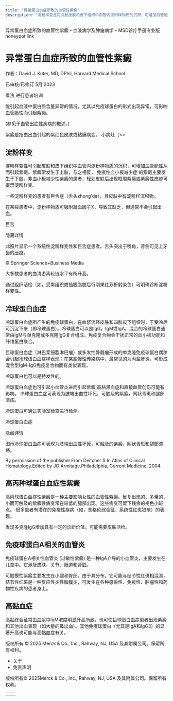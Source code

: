 ```yaml
---
title: "异常蛋白血症所致的血管性紫癜"
description: "淀粉样变性可引起皮肤和皮下组织中血管内淀粉样物质的沉积，可增加血管脆性从而引起紫癜。紫癜常发生于上肢，与之相反， 免疫性血小板减少症 的紫癜主要发生于下肢。非血小板减少性紫癜的患者，轻划皮肤后出现眶周紫癜或紫癜性皮疹可提示淀粉样变。"
---
```


﻿异常蛋白血症所致的血管性紫癜 \- 血液病学及肿瘤病学 \- MSD诊疗手册专业版 honeypot link

# 异常蛋白血症所致的血管性紫癜

作者：David J. Kuter, MD, DPhil, Harvard Medical School

已审核/已修订 5月 2023

看法 进行患者培训

能引起血液中蛋白质含量异常的情况，尤其以免疫球蛋白的形式出现异常，可影响血管脆性而引起紫癜。

(参见于血管出血性疾病的概述。)

紫癜是指由出血引起的紫红色皮肤或粘膜病变。 小病灶（<>

## 淀粉样变

淀粉样变性可引起皮肤和皮下组织中血管内淀粉样物质的沉积，可增加血管脆性从而引起紫癜。紫癜常发生于上肢，与之相反， 免疫性血小板减少症 的紫癜主要发生于下肢。非血小板减少性紫癜的患者，轻划皮肤后出现眶周紫癜或紫癜性皮疹可提示淀粉样变。

一些淀粉样变的患者有巨舌症（舌头zhong'da），且皮肤中有淀粉样沉积物。

在某些患者中，淀粉样物质可吸附凝血因子Ⅹ，导致其缺乏，但通常不会引起出血。

巨舌



隐藏详情

此照片显示一个系统性淀粉样变性和巨舌症患者。舌头突出于嘴角，背侧可见上牙齿的压痕。

© Springer Science+Business Media

大多数患者的血清游离轻链水平有所升高。

通过组织活检（如，受累组织或抽吸脂肪后行刚果红双折射染色）可明确诊断淀粉样变性。

## 冷球蛋白血症

冷球蛋白血症所产生的免疫球蛋白，在血浆流经皮肤和四肢皮下组织时，于受冷后可沉淀下来（即冷球蛋白）。冷球蛋白可以是IgG，IgM或IgA。混合的冷球蛋白通常由IgM与单克隆或多克隆IgG复合组成。免疫复合物会干扰正常的血小板功能和纤维蛋白聚合。

巨球蛋白血症（淋巴浆细胞淋巴瘤）或多发性骨髓瘤形成的单克隆免疫球蛋白偶尔会引起冷球蛋白血症样表现；在某些慢性传染病中，最常见的为丙型肝炎，可形成混合型IgM-IgG免疫复合物而有类似表现。

冷球蛋白也可以是特发性的。

冷球蛋白血症也可引起小血管炎进而引起紫癜;高粘滞血症和直接血管创伤可能有影响。 冷球蛋白血症可表现为肢端出血性坏死，可触及的紫癜，网状青斑和腿部溃疡。

冷球蛋白可通过实验室检查进行检测。

冷球蛋白血症



隐藏详情

图示冷球蛋白血症可表现为肢端出血性坏死，可触及的紫癜，网状青斑和腿部溃疡。

By permission of the publisher.From Deitcher S.In Atlas of Clinical Hematology.Edited by JO Armitage.Philadelphia, Current Medicine, 2004.

## 高丙种球蛋白血症性紫癜

高丙球蛋白血症性紫癜是一种主要影响女性的血管性紫癜。反复出现的、多量的、小而可触及的紫癜性病变常在较低的腿部出现。这些病变可留下残余的褐色小斑点。 很多患者有潜在的免疫性疾病（如，舍格伦综合征，系统性红斑狼疮）的表现。

发现多克隆IgG增加具有一定的诊断价值。可能需要皮肤活检。

## 免疫球蛋白A相关的血管炎

免疫球蛋白A相关性血管炎 (过敏性紫癜) 是一种IgA介导的小血管炎，主要发生在儿童中。它涉及皮肤、关节、肠道和肾脏。

可触摸性紫癜主要发生在小腿和臀部。由于其分布，它可能与结节性红斑相混淆，结节性红斑是一种反应性炎性脂膜炎，可发生在各种感染性、免疫性、肿瘤性和药物性疾病的患者身上。

## 高黏血症

高黏综合征常由血浆中IgM浓度明显升高所致，也可使巨球蛋白血症患者出现紫癜和其他出血表现（如大量的鼻出血）。其他免疫球蛋白（尤其是IgA和IgG3）的显著升高也可能与高黏血症有关。



版权所有 © 2025
Merck & Co., Inc., Rahway, NJ, USA 及其附属公司。保留所有权利。

- 关于
- 免责声明

版权所有© 2025Merck & Co., Inc., Rahway, NJ, USA 及其附属公司。保留所有权利。

|     |     |
| --- | --- |
|  |  |